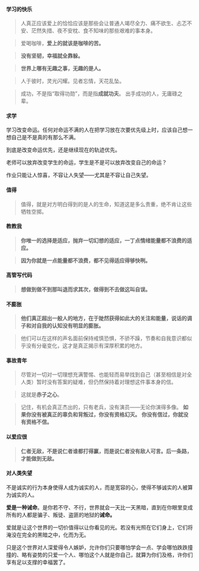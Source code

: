 #### 学习的快乐
>人真正应该爱上的恰恰应该是那些会让普通人竭尽全力、痛不欲生、忐忑不安、茫然失措、夜不安枕、食不知味的那些艰难的事本身。

>爱喝咖啡，**爱上的就该是咖啡的苦。**

>**没有坚韧，幸福就全靠躲。**

>**世界上哪有无趣之事，无趣的是人。**

>人于彼时，灵光闪耀。见者忘情，天花乱坠。

>成功，不是指“取得功勋”，而是指**成就功夫**。
>出手成功的人，无庸碌之辈。


#### 求学

学习改变命运。任何对命运不满的人在把学习放在次要优先级上时，应该自己想一想自己是不是真的有那么不满。

到底是改变命运优先，还是继续现在的轨迹优先。

老师可以放弃改变学生的命运，学生是不是可以放弃改变自己的命运？

作业只能让人惊喜，不容让人失望——尤其是不容让自己失望。

#### 值得
>值得，就是对方明白得到的是人的生命，知道这是多么贵重，绝不肯让这些牺牲空掷。

#### 教教我
>**你唯一的选择是适应，抛弃一切幻想的适应，一丁点情绪能量都不浪费的适应。**

>**因为你就是一点能量都不浪费，都不见得适应得够快咧。**

#### 高管写代码
>**想做到做不到那叫退而求其次，做得到不去做这叫自误。**


#### 不膨胀
>**他们真正超出一般人的地方，在于陡然获得如此大的关注和能量，说话的调子和对自我的认知没有明显的膨胀。**

>他们可以在这样的声名面前保持戒慎恐惧，不骄不躁，节奏和自我意识都似乎没有分毫变化，这才是真正揭示有深厚积累的地方。


#### 事故青年
>尽管对一切对一切理想充满警惕、也能轻而易举找到自己（甚至相信是对全人类）暂时没有答案的疑难，但仍然保持着对理想这件事本身的信。

>这就是**赤子之心**。

>记住，有机会真正杰出的，只有老兵，没有演员——无论你演得多像。
**如果你没有被真正的辜负和背叛过，你没有资格幻灭。**
**你没有信过，你就没有资格不信。**

#### 以爱应很

>**仁者无敌，不是说仁者谁都打得赢，而是说仁者没有敌人可言。后一条路，才能做到无敌。**

#### 对人类失望
不是诚实的行为本身使得人成为诚实的人，而是宽容的心，使得不够诚实的人被算为诚实的人。

**爱是一种诫命**。是你若不守、不行，世界就会一天比一天黑暗，直到在你眼里变成所有的人都是骗子、叛徒、盗匪的地狱的**诫命。**

爱就是让这个世界的一切价值得以让你看见的光。若没有光照在它们身上，它们将淹没在完全的黑暗之中，化而为无。

只是这个世界对人深爱得令人嫉妒，允许你们只要哪怕学会一点、学会哪怕跌跌撞撞的、略有姿势的只爱一个人、哪怕这个人就是你自己，就算为你们及格，许你们享有足以支撑的幸福罢了。
